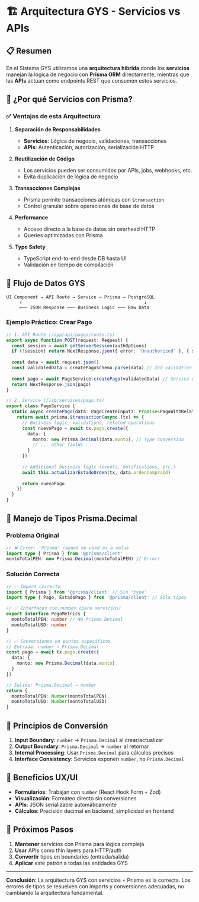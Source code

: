 # 🏗️ Arquitectura GYS - Servicios vs APIs

## 📋 Resumen

En el Sistema GYS utilizamos una **arquitectura híbrida** donde los **servicios** manejan la lógica de negocio con **Prisma ORM** directamente, mientras que las **APIs** actúan como endpoints REST que consumen estos servicios.

## 🎯 ¿Por qué Servicios con Prisma?

### ✅ Ventajas de esta Arquitectura

1. **Separación de Responsabilidades**
   - **Servicios**: Lógica de negocio, validaciones, transacciones
   - **APIs**: Autenticación, autorización, serialización HTTP

2. **Reutilización de Código**
   - Los servicios pueden ser consumidos por APIs, jobs, webhooks, etc.
   - Evita duplicación de lógica de negocio

3. **Transacciones Complejas**
   - Prisma permite transacciones atómicas con `$transaction`
   - Control granular sobre operaciones de base de datos

4. **Performance**
   - Acceso directo a la base de datos sin overhead HTTP
   - Queries optimizadas con Prisma

5. **Type Safety**
   - TypeScript end-to-end desde DB hasta UI
   - Validación en tiempo de compilación

## 🔄 Flujo de Datos GYS

```
UI Component → API Route → Service → Prisma → PostgreSQL
     ↑                                              ↓
     ←── JSON Response ←── Business Logic ←── Raw Data
```

### Ejemplo Práctico: Crear Pago

```typescript
// 1. API Route (/app/api/pagos/route.ts)
export async function POST(request: Request) {
  const session = await getServerSession(authOptions)
  if (!session) return NextResponse.json({ error: 'Unauthorized' }, { status: 401 })
  
  const data = await request.json()
  const validatedData = createPagoSchema.parse(data) // Zod validation
  
  const pago = await PagoService.createPago(validatedData) // Service call
  return NextResponse.json(pago)
}

// 2. Service (/lib/services/pago.ts)
export class PagoService {
  static async createPago(data: PagoCreateInput): Promise<PagoWithRelations> {
    return await prisma.$transaction(async (tx) => {
      // Business logic, validations, related operations
      const nuevoPago = await tx.pago.create({
        data: {
          monto: new Prisma.Decimal(data.monto), // Type conversion
          // ... other fields
        }
      })
      
      // Additional business logic (events, notifications, etc.)
      await this.actualizarEstadoOrden(tx, data.ordenCompraId)
      
      return nuevoPago
    })
  }
}
```

## 🔧 Manejo de Tipos Prisma.Decimal

### Problema Original
```typescript
// ❌ Error: 'Prisma' cannot be used as a value
import type { Prisma } from '@prisma/client'
montoTotalPEN: new Prisma.Decimal(montoTotalPEN) // Error!
```

### Solución Correcta
```typescript
// ✅ Import correcto
import { Prisma } from '@prisma/client' // Sin 'type'
import type { Pago, EstadoPago } from '@prisma/client' // Solo tipos

// ✅ Interfaces con number (para servicios)
export interface PagoMetrics {
  montoTotalPEN: number // No Prisma.Decimal
  montoTotalUSD: number
}

// ✅ Conversiones en puntos específicos
// Entrada: number → Prisma.Decimal
const pago = await tx.pago.create({
  data: {
    monto: new Prisma.Decimal(data.monto)
  }
})

// Salida: Prisma.Decimal → number
return {
  montoTotalPEN: Number(montoTotalPEN),
  montoTotalUSD: Number(montoTotalUSD)
}
```

## 📐 Principios de Conversión

1. **Input Boundary**: `number` → `Prisma.Decimal` al crear/actualizar
2. **Output Boundary**: `Prisma.Decimal` → `number` al retornar
3. **Internal Processing**: Usar `Prisma.Decimal` para cálculos precisos
4. **Interface Consistency**: Servicios exponen `number`, no `Prisma.Decimal`

## 🎨 Beneficios UX/UI

- **Formularios**: Trabajan con `number` (React Hook Form + Zod)
- **Visualización**: Formateo directo sin conversiones
- **APIs**: JSON serializable automáticamente
- **Cálculos**: Precisión decimal en backend, simplicidad en frontend

## 🚀 Próximos Pasos

1. **Mantener** servicios con Prisma para lógica compleja
2. **Usar** APIs como thin layers para HTTP/auth
3. **Convertir** tipos en boundaries (entrada/salida)
4. **Aplicar** este patrón a todas las entidades GYS

---

**Conclusión**: La arquitectura GYS con servicios + Prisma es la correcta. Los errores de tipos se resuelven con imports y conversiones adecuadas, no cambiando la arquitectura fundamental.